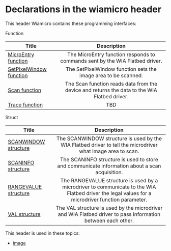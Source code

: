 # Declarations in the wiamicro header
This header Wiamicro contains these programming interfaces:

Function

| Title        | Description    |
| ------------- |:-------------:|
| [MicroEntry function](nf-wiamicro-microentry.md) | The MicroEntry function responds to commands sent by the WIA Flatbed driver. |
| [SetPixelWindow function](nf-wiamicro-setpixelwindow.md) | The SetPixelWindow function sets the image area to be scanned. |
| [Scan function](nf-wiamicro-scan.md) | The Scan function reads data from the device and returns the data to the WIA Flatbed driver. |
| [Trace function](nf-wiamicro-trace.md) | TBD |
Struct

| Title        | Description    |
| ------------- |:-------------:|
| [SCANWINDOW structure](ns-wiamicro--scanwindow.md) | The SCANWINDOW structure is used by the WIA Flatbed driver to tell the microdriver what image area to scan. |
| [SCANINFO structure](ns-wiamicro--scaninfo.md) | The SCANINFO structure is used to store and communicate information about a scan acquisition. |
| [RANGEVALUE structure](ns-wiamicro--rangevalue.md) | The RANGEVALUE structure is used by a microdriver to communicate to the WIA Flatbed driver the legal values for a microdriver function parameter. |
| [VAL structure](ns-wiamicro-val.md) | The VAL structure is used by the microdriver and WIA Flatbed driver to pass information between each other. |

This header is used in these topics:

- [image](..content/_image)
